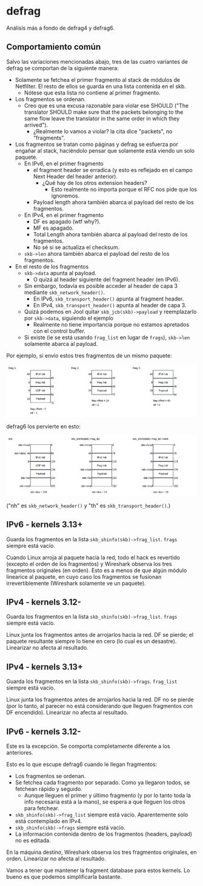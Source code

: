 # defrag

Análisis más a fondo de defrag4 y defrag6.

## Comportamiento común

Salvo las variaciones mencionadas abajo, tres de las cuatro variantes de defrag se comportan de la siguiente manera:

- Solamente se fetchea el primer fragmento al stack de módulos de Netfilter. El resto de ellos se guarda en una lista contenida en el skb.
	- Nótese que esta lista no contiene al primer fragmento.
- Los fragmentos se ordenan.
	- Creo que es una excusa razonable para violar ese SHOULD ("The translator SHOULD make sure that the packets belonging to the same flow leave the translator in the same order in which they arrived").
		- ¿Realmente lo vamos a violar? la cita dice "packets", no "fragments".
- Los fragmentos se tratan como páginas y defrag se esfuerza por engañar al stack, haciéndolo pensar que solamente está viendo un solo paquete.
	- En IPv6, en el primer fragmento
		- el fragment header se erradica (y esto es reflejado en el campo Next Header del header anterior).
			- ¿Qué hay de los otros extension headers?
				- Esto realmente no importa porque el RFC nos pide que los ignoremos.
		- Payload length ahora también abarca al payload del resto de los fragmentos.
	- En IPv4, en el primer fragmento
		- DF es apagado (wtf why?).
		- MF es apagado.
		- Total Length ahora también abarca al payload del resto de los fragmentos.
		- No sé si se actualiza el checksum.
	- `skb->len` ahora también abarca el payload del resto de los fragmentos.
- En el resto de los fragmentos
	- `skb->data` apunta al payload.
		- O quizá al header siguiente del fragment header (en IPv6).
	- Sin embargo, todavía es posible acceder al header de capa 3 mediante `skb_network_header()`.
		- En IPv6, `skb_transport_header()` apunta al fragment header.
		- En IPv4, `skb_transport_header()` apunta al header de capa 3.
	- Quizá podemos en Jool quitar `skb_jcb(skb)->payload` y reemplazarlo por `skb->data`, siguiendo el ejemplo
		- Realmente no tiene importancia porque no estamos apretados con el control buffer.
	- Si existe (ie se está usando `frag_list` en lugar de `frags`), `skb->len` solamente abarca al payload.

Por ejemplo, si envío estos tres fragmentos de un mismo paquete:

![Fig1 - defrag6 en 3.13+, prueba](defrag6-start.png)

defrag6 los pervierte en esto:

![Fig2 - defrag6 en 3.13+, resultado](defrag6-result-high.png)

("nh" es `skb_network_header()` y "th" es `skb_transport_header()`.)

## IPv6 - kernels 3.13+

Guarda los fragmentos en la lista `skb_shinfo(skb)->frag_list`. `frags` siempre está vacío.

Cuando Linux arroja al paquete hacia la red, todo el hack es revertido (excepto el orden de los fragmentos) y Wireshark observa los tres fragmentos originales (en orden). Esto es a menos de que algún módulo linearice al paquete, en cuyo caso los fragmentos se fusionan irrevertiblemente (Wireshark solamente ve un paquete).

## IPv4 - kernels 3.12-

Guarda los fragmentos en la lista `skb_shinfo(skb)->frag_list`. `frags` siempre está vacío.

Linux junta los fragmentos antes de arrojarlos hacia la red. DF se pierde; el paquete resultante siempre lo tiene en cero (lo cual es un desastre). Linearizar no afecta al resultado.

## IPv4 - kernels 3.13+

Guarda los fragmentos en la lista `skb_shinfo(skb)->frags`. `frag_list` siempre está vacío.

Linux junta los fragmentos antes de arrojarlos hacia la red. DF no se pierde (por lo tanto, al parecer no está considerando que lleguen fragmentos con DF encendido). Linearizar no afecta al resultado.

## IPv6 - kernels 3.12-

Este es la excepción. Se comporta completamente diferente a los anteriores.

Esto es lo que escupe defrag6 cuando le llegan fragmentos:

- Los fragmentos se ordenan.
- Se fetchea cada fragmento por separado. Como ya llegaron todos, se fetchean rápido y seguido.
	- Aunque lleguen el primer y último fragmento (y por lo tanto toda la info necesaria está a la mano), se espera a que lleguen los otros para fetchear.
- `skb_shinfo(skb)->frag_list` siempre está vacío. Aparentemente solo está contemplado en IPv4.
- `skb_shinfo(skb)->frags` siempre está vacío.
- La información contenida dentro de los fragmentos (headers, payload) no es editada.

En la máquina destino, Wireshark observa los tres fragmentos originales, en orden. Linearizar no afecta al resultado.

Vamos a tener que mantener la fragment database para estos kernels. Lo bueno es que podemos simplificarla bastante.

